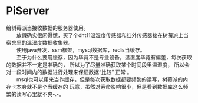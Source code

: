 # PiServer
给树莓派当接收数据的服务器使用。<br>
　　放假确实很闲得慌，买了个dht11温湿度传感器和红外传感器接在树莓派上当宿舍里的温湿度数据收集器。<br>
　　使用java开发，ssm框架，mysql数据库，redis当缓存。<br>
　　至于为什么要用缓存，因为毕竟不是专业设备，温湿度毕竟有偏差，每次获取的数据并不一定是准确的，
所以为了尽量准确获取某个时间段里温湿度，
所以会对一段时间内的数据进行处理来保证数据“比较” 正常 。<br>
　　msql也可以用来当作缓存，但是每次获取数据都要频繁的读写，树莓派的内存卡本身就不是个当缓存的
玩意，虽然对寿命影响很小，但是看到数据库这么频繁的读写心里就不爽-.-。<br>
